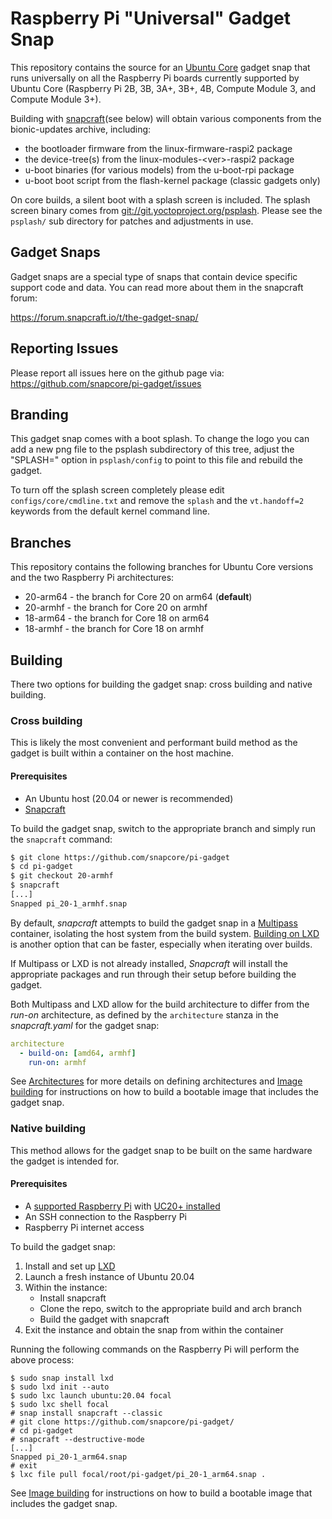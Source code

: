 # Raspberry Pi "Universal" Gadget Snap

This repository contains the source for an [Ubuntu
Core](https://ubuntu.com/core) gadget snap that runs universally on all the
Raspberry Pi boards currently supported by Ubuntu Core (Raspberry Pi 2B, 3B,
3A+, 3B+, 4B, Compute Module 3, and Compute Module 3+).

Building with [snapcraft](https://snapcraft.io/docs/snapcraft-overview)(see
below) will obtain various components from the bionic-updates archive,
including:

* the bootloader firmware from the linux-firmware-raspi2 package
* the device-tree(s) from the linux-modules-\<ver\>-raspi2 package
* u-boot binaries (for various models) from the u-boot-rpi package
* u-boot boot script from the flash-kernel package (classic gadgets only)

On core builds, a silent boot with a splash screen is included. The splash
screen binary comes from
[git://git.yoctoproject.org/psplash](http://git.yoctoproject.org/cgit/cgit.cgi/psplash/).
Please see the `psplash/` sub directory for patches and adjustments in use.

## Gadget Snaps

Gadget snaps are a special type of snaps that contain device specific support
code and data. You can read more about them in the snapcraft forum:

https://forum.snapcraft.io/t/the-gadget-snap/

## Reporting Issues

Please report all issues here on the github page via:
https://github.com/snapcore/pi-gadget/issues

## Branding

This gadget snap comes with a boot splash. To change the logo you can add a new
png file to the psplash subdirectory of this tree, adjust the "SPLASH=" option
in `psplash/config` to point to this file and rebuild the gadget.

To turn off the splash screen completely please edit `configs/core/cmdline.txt`
and remove the `splash` and the `vt.handoff=2` keywords from the default kernel
command line.

## Branches

This repository contains the following branches for Ubuntu Core versions and
the two Raspberry Pi architectures:

* 20-arm64 - the branch for Core 20 on arm64 (**default**)
* 20-armhf - the branch for Core 20 on armhf
* 18-arm64 - the branch for Core 18 on arm64
* 18-armhf - the branch for Core 18 on armhf

## Building

There two options for building the gadget snap: cross building and native
building.

### Cross building

This is likely the most convenient and performant build method as the gadget is
built within a container on the host machine.

#### Prerequisites

- An Ubuntu host (20.04 or newer is recommended)
- [Snapcraft](https://snapcraft.io/docs/snapcraft-overview)

To build the gadget snap, switch to the appropriate branch and simply
run the `snapcraft` command:

```bash
$ git clone https://github.com/snapcore/pi-gadget
$ cd pi-gadget
$ git checkout 20-armhf
$ snapcraft
[...]
Snapped pi_20-1_armhf.snap
```

By default, _snapcraft_ attempts to build the gadget snap in a
[Multipass](https://multipass.run/) container, isolating the host system from
the build system. [Building on LXD](https://snapcraft.io/docs/build-on-lxd) is
another option that can be faster, especially when iterating over builds.

If Multipass or LXD is not already installed, _Snapcraft_ will install the
appropriate packages and run through their setup before building the gadget.

Both Multipass and LXD allow for the build architecture to differ from the
_run-on_ architecture, as defined by the `architecture` stanza in the
_snapcraft.yaml_ for the gadget snap:

```yaml
architecture
  - build-on: [amd64, armhf]
    run-on: armhf
```

See [Architectures](https://snapcraft.io/docs/architectures) for more details
on defining architectures and [Image
building](https://ubuntu.com/core/docs/board-enablement#heading--image-building) 
for instructions on how to build a bootable image that includes the gadget snap.

### Native building

This method allows for the gadget snap to be built on the same hardware the
gadget is intended for.

#### Prerequisites

- A [supported Raspberry
  Pi](https://ubuntu.com/core/docs/supported-platforms#heading--supported) with
[UC20+ installed](https://ubuntu.com/core/docs/uc20/install)
- An SSH connection to the Raspberry Pi
- Raspberry Pi internet access

To build the gadget snap:
1. Install and set up [LXD](https://linuxcontainers.org/lxd/introduction/) 
1. Launch a fresh instance of Ubuntu 20.04
1. Within the instance:
   - Install snapcraft
   - Clone the repo, switch to the appropriate build and arch branch
   - Build the gadget with snapcraft
1. Exit the instance and obtain the snap from within the container

Running the following commands on the Raspberry Pi will perform the above process:

```no-highlight
$ sudo snap install lxd
$ sudo lxd init --auto
$ sudo lxc launch ubuntu:20.04 focal
$ sudo lxc shell focal
# snap install snapcraft --classic
# git clone https://github.com/snapcore/pi-gadget/
# cd pi-gadget
# snapcraft --destructive-mode
[...]
Snapped pi_20-1_arm64.snap
# exit
$ lxc file pull focal/root/pi-gadget/pi_20-1_arm64.snap .
```

See [Image
building](https://ubuntu.com/core/docs/board-enablement#heading--image-building)
for instructions on how to build a bootable image that includes the gadget
snap.
